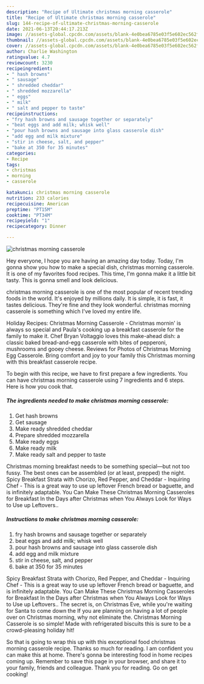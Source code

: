 ```yaml
---
description: "Recipe of Ultimate christmas morning casserole"
title: "Recipe of Ultimate christmas morning casserole"
slug: 144-recipe-of-ultimate-christmas-morning-casserole
date: 2021-06-13T20:44:17.213Z
image: //assets-global.cpcdn.com/assets/blank-4e0bea6785e03f5e602ec562f230caae08da540cada707380b4fe1bbebba43da.png
thumbnail: //assets-global.cpcdn.com/assets/blank-4e0bea6785e03f5e602ec562f230caae08da540cada707380b4fe1bbebba43da.png
cover: //assets-global.cpcdn.com/assets/blank-4e0bea6785e03f5e602ec562f230caae08da540cada707380b4fe1bbebba43da.png
author: Charlie Washington
ratingvalue: 4.7
reviewcount: 3230
recipeingredient:
- " hash browns"
- " sausage"
- " shredded cheddar"
- " shredded mozzarella"
- " eggs"
- " milk"
- " salt and pepper to taste"
recipeinstructions:
- "fry hash browns and sausage together or separately"
- "beat eggs and add milk; whisk well"
- "pour hash browns and sausage into glass casserole dish"
- "add egg and milk mixture"
- "stir in cheese, salt, and pepper"
- "bake at 350 for 35 minutes"
categories:
- Recipe
tags:
- christmas
- morning
- casserole

katakunci: christmas morning casserole 
nutrition: 233 calories
recipecuisine: American
preptime: "PT15M"
cooktime: "PT34M"
recipeyield: "1"
recipecategory: Dinner

---
```



![christmas morning casserole](//assets-global.cpcdn.com/assets/blank-4e0bea6785e03f5e602ec562f230caae08da540cada707380b4fe1bbebba43da.png)

Hey everyone, I hope you are having an amazing day today. Today, I'm gonna show you how to make a special dish, christmas morning casserole. It is one of my favorites food recipes. This time, I'm gonna make it a little bit tasty. This is gonna smell and look delicious.

christmas morning casserole is one of the most popular of recent trending foods in the world. It's enjoyed by millions daily. It is simple, it is fast, it tastes delicious. They're fine and they look wonderful. christmas morning casserole is something which I've loved my entire life.

Holiday Recipes: Christmas Morning Casserole - Christmas mornin&#39; is always so special and Paula&#39;s cooking up a breakfast casserole for the family to make it. Chef Bryan Voltaggio loves this make-ahead dish: a classic baked bread-and-egg casserole with bites of pepperoni, mushrooms and gooey cheese. Reviews for Photos of Christmas Morning Egg Casserole. Bring comfort and joy to your family this Christmas morning with this breakfast casserole recipe.


To begin with this recipe, we have to first prepare a few ingredients. You can have christmas morning casserole using 7 ingredients and 6 steps. Here is how you cook that.

<!--inarticleads1-->

##### The ingredients needed to make christmas morning casserole:

1. Get  hash browns
1. Get  sausage
1. Make ready  shredded cheddar
1. Prepare  shredded mozzarella
1. Make ready  eggs
1. Make ready  milk
1. Make ready  salt and pepper to taste


Christmas morning breakfast needs to be something special—but not too fussy. The best ones can be assembled (or at least, prepped) the night. Spicy Breakfast Strata with Chorizo, Red Pepper, and Cheddar - Inquiring Chef - This is a great way to use up leftover French bread or baguette, and is infinitely adaptable. You Can Make These Christmas Morning Casseroles for Breakfast In the Days after Christmas when You Always Look for Ways to Use up Leftovers.. 

<!--inarticleads2-->

##### Instructions to make christmas morning casserole:

1. fry hash browns and sausage together or separately
1. beat eggs and add milk; whisk well
1. pour hash browns and sausage into glass casserole dish
1. add egg and milk mixture
1. stir in cheese, salt, and pepper
1. bake at 350 for 35 minutes


Spicy Breakfast Strata with Chorizo, Red Pepper, and Cheddar - Inquiring Chef - This is a great way to use up leftover French bread or baguette, and is infinitely adaptable. You Can Make These Christmas Morning Casseroles for Breakfast In the Days after Christmas when You Always Look for Ways to Use up Leftovers.. The secret is, on Christmas Eve, while you&#39;re waiting for Santa to come down the If you are planning on having a lot of people over on Christmas morning, why not eliminate the. Christmas Morning Casserole is so simple! Made with refrigerated biscuits this is sure to be a crowd-pleasing holiday hit! 

So that is going to wrap this up with this exceptional food christmas morning casserole recipe. Thanks so much for reading. I am confident you can make this at home. There's gonna be interesting food in home recipes coming up. Remember to save this page in your browser, and share it to your family, friends and colleague. Thank you for reading. Go on get cooking!
